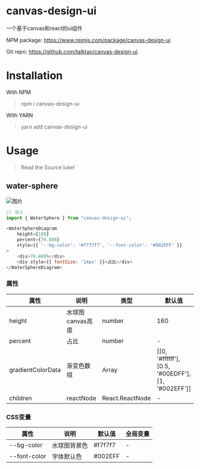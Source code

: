 # canvas-design-ui
一个基于canvas和react的ui组件

NPM package: https://www.npmjs.com/package/canvas-design-ui

Git repo: https://github.com/talktao/canvas-design-ui

# Installation
With NPM
> npm i canvas-design-ui

With YARN
> yarn add canvas-design-ui

# Usage
> Read the Source luke!

## water-sphere

![图片](https://shenshipin-1253925857.cos.ap-guangzhou.myqcloud.com/2022/08/10/WmbKpteXJ1ZqCB3cPwwKsSX5YgcxRZYISoDZKWh38SHB5pFGi0TYVQbAU4c4FoPw_MdC8FTzJWechatIMG382.jpeg?imageMogr2/format/webp/thumbnail/!100p)

```js
// 导入
import { WaterSphere } from "canvas-design-ui";

<WaterSphereDiagram 
    height={180} 
    percent={78.888} 
    style={{ '--bg-color': '#f7f7f7', '--font-color': '#002EFF' }}
>
    <div>78.888%</div>
    <div style={{ fontSize: '14px' }}>占比</div>
</WaterSphereDiagram>

```
### 属性
| 属性 | 说明 | 类型 | 默认值 |
| --- | --- |--- | --- |
| height | 水球图canvas高度 | number | 160 |
| percent | 占比 | number | - |
| gradientColorData | 渐变色数组 | Array | [[0, '#ffffff'], [0.5, '#00EDFF'], [1, '#002EFF']]|
| children | reactNode | React.ReactNode | - |

### CSS变量
| 属性 | 说明 | 默认值 | 全局变量 |
| --- | --- |--- | --- |
| --bg-color | 水球图背景色 | #f7f7f7 | - |
| --font-color | 字体默认色 | #002EFF | - |
